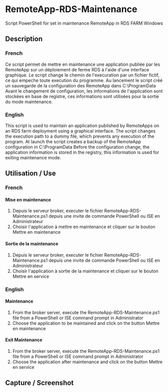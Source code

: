 # RemoteApp-RDS-Maintenance
Script PowerShell for set in maintenance RemoteApp in RDS FARM Windows

## Description

### French
Ce script permet de mettre en maintenance une application publiée par les RemoteApp sur un déploiement de ferme RDS à l'aide d'une interface graphique.
Le script change le chemin de l'execuration par un fichier fictif, ce qui empeche toute execution du programme.
Au lancement le script créé un sauvegarde de la configuration des RemoteApp dans C:\ProgramData
Avant le changement de configuration, les informations de l'application sont stockées en base de registre, ces informations sont utilisées pour la sortie du mode maintenance.

### English
This script is used to maintain an application published by RemoteApps on an RDS farm deployment using a graphical interface.
The script changes the execution path to a dummy file, which prevents any execution of the program.
At launch the script creates a backup of the RemoteApp configuration in C:\ProgramData
Before the configuration change, the application information is stored in the registry, this information is used for exiting maintenance mode.

## Utilisation / Use

### French
#### Mise en maintenance
1. Depuis le serveur broker, executer le fichier RemoteApp-RDS-Maintenance.ps1 depuis une invite de commande PowerShell ou ISE en Administrateur
2. Choisir l'application à mettre en maintenance et cliquer sur le bouton Mettre en maintenance
#### Sortie de la maintenance
1. Depuis le serveur broker, executer le fichier RemoteApp-RDS-Maintenance.ps1 depuis une invite de commande PowerShell ou ISE en Administrateur
2. Choisir l'application à sortie de la maintenance et cliquer sur le bouton Mettre en service

### English
#### Maintenance
1. From the broker server, execute the RemoteApp-RDS-Maintenance.ps1 file from a PowerShell or ISE command prompt in Administrator
2. Choose the application to be maintained and click on the button Mettre en maintenance
#### Exit Maintenance
1. From the broker server, execute the RemoteApp-RDS-Maintenance.ps1 file from a PowerShell or ISE command prompt in Administrator
2. Choose the application after maintenance and click on the button Mettre en service

## Capture / Screenshot